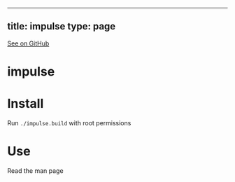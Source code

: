 
---
title: impulse
type: page
---

[See on GitHub](https://github.com/jakeroggenbuck/impulse/)

# impulse

# Install
Run `./impulse.build` with root permissions

# Use
Read the man page
